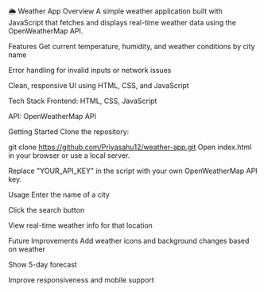 🌦️ Weather App
Overview
A simple weather application built with JavaScript that fetches and displays real-time weather data using the OpenWeatherMap API.

Features
Get current temperature, humidity, and weather conditions by city name

Error handling for invalid inputs or network issues

Clean, responsive UI using HTML, CSS, and JavaScript

Tech Stack
Frontend: HTML, CSS, JavaScript

API: OpenWeatherMap API

Getting Started
Clone the repository:


git clone https://github.com/Priyasahu12/weather-app.git
Open index.html in your browser or use a local server.

Replace "YOUR_API_KEY" in the script with your own OpenWeatherMap API key.

Usage
Enter the name of a city

Click the search button

View real-time weather info for that location


Future Improvements
Add weather icons and background changes based on weather

Show 5-day forecast

Improve responsiveness and mobile support
